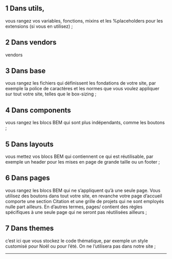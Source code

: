 
## 1 Dans utils,

vous rangez vos variables, fonctions, mixins et les %placeholders pour les extensions (si vous en utilisez) ;

## 2 Dans vendors

vendors 

## 3 Dans base

vous rangez les fichiers qui définissent les fondations de votre site, par exemple la police de caractères et les normes que vous voulez appliquer sur tout votre site,
telles que le box-sizing ;

## 4 Dans components

vous rangez les blocs BEM qui sont plus indépendants, comme les boutons ;

## 5 Dans layouts

vous mettez vos blocs BEM
qui contiennent ce qui est réutilisable, par exemple un header pour les mises en page de grande taille
ou un footer ;

## 6 Dans pages

vous rangez les blocs BEM qui ne s’appliquent qu’à une seule page. Vous utilisez des boutons dans tout votre site, en revanche votre page d’accueil comporte une section Citation
et une grille de projets qui ne sont employés nulle part ailleurs.
En d’autres termes, pages/ contient des règles spécifiques à une
seule page qui ne seront pas réutilisées ailleurs ;

## 7 Dans themes

c’est ici que vous stockez le code thématique, par exemple un style customisé pour Noël ou pour l’été.
On ne l’utilisera pas dans notre site ;

---

